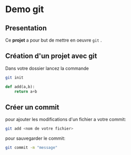 # Demo git

## Presentation

Ce **projet** a pour but de mettre en oeuvre `git` .

## Création d'un projet avec git
Dans votre dossier lancez la commande
```sh
git init
```
```python
def add(a,b):
    return a+b
```

## Créer un commit
pour ajouter les modifications d'un fichier a votre commit:
```sh
git add <nom de votre fichier>
```

pour sauvegarder le commit:
```sh
git commit -m "message"
```
